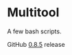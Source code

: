 # Multitool
A few bash scripts.

GitHub [0.8.5](https://github.com/StanleyProjects/Multitool/releases/tag/0.8.5) release
